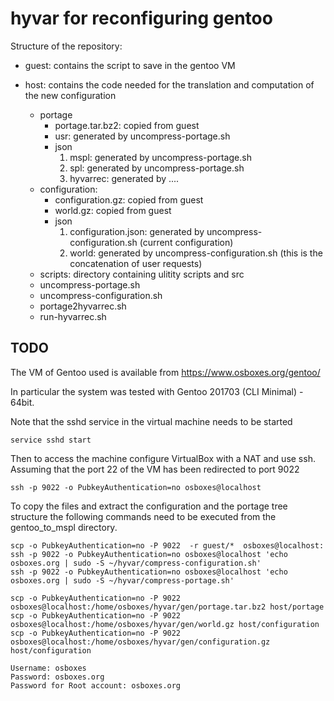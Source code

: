 # hyvar for reconfiguring gentoo

Structure of the repository:

* guest: contains the script to save in the gentoo VM

* host: contains the code needed for the translation and computation of the new configuration
   - portage
      * portage.tar.bz2: copied from guest
      * usr: generated by uncompress-portage.sh
      * json
         1. mspl: generated by uncompress-portage.sh
         2. spl: generated by uncompress-portage.sh
         3. hyvarrec: generated by ....
   - configuration:
      * configuration.gz: copied from guest
      * world.gz: copied from guest 
      * json
         1. configuration.json: generated by uncompress-configuration.sh (current configuration)
         2. world: generated by uncompress-configuration.sh (this is the concatenation of user requests)
   - scripts: directory containing ulitity scripts and src 
   - uncompress-portage.sh
   - uncompress-configuration.sh
   - portage2hyvarrec.sh
   - run-hyvarrec.sh
      

 
  




TODO
----------------------
The VM of Gentoo used is available from https://www.osboxes.org/gentoo/

In particular the system was tested with Gentoo 201703 (CLI Minimal) - 64bit.

Note that the sshd service in the virtual machine needs to be started

```
service sshd start
```

Then to access the machine configure VirtualBox with a NAT and use ssh.
Assuming that the port 22 of the VM has been redirected to port 9022

```
ssh -p 9022 -o PubkeyAuthentication=no osboxes@localhost
```

To copy the files and extract the configuration and the portage tree structure the following commands need to be
executed from the gentoo_to_mspl directory.
```
scp -o PubkeyAuthentication=no -P 9022  -r guest/*  osboxes@localhost:
ssh -p 9022 -o PubkeyAuthentication=no osboxes@localhost 'echo osboxes.org | sudo -S ~/hyvar/compress-configuration.sh'
ssh -p 9022 -o PubkeyAuthentication=no osboxes@localhost 'echo osboxes.org | sudo -S ~/hyvar/compress-portage.sh'

scp -o PubkeyAuthentication=no -P 9022  osboxes@localhost:/home/osboxes/hyvar/gen/portage.tar.bz2 host/portage
scp -o PubkeyAuthentication=no -P 9022  osboxes@localhost:/home/osboxes/hyvar/gen/world.gz host/configuration
scp -o PubkeyAuthentication=no -P 9022  osboxes@localhost:/home/osboxes/hyvar/gen/configuration.gz host/configuration
```


``` 
Username: osboxes
Password: osboxes.org
Password for Root account: osboxes.org
```


